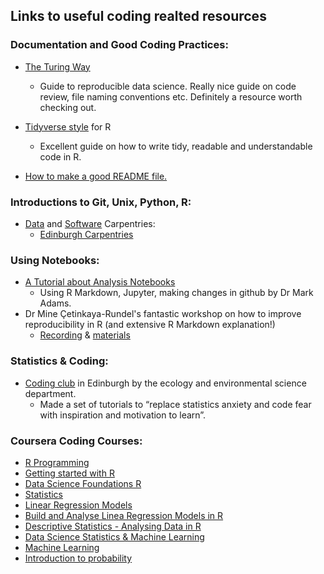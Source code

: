 ## Links to useful coding realted resources

### Documentation and Good Coding Practices:
* [The Turing Way](https://the-turing-way.netlify.app/welcome.html)
  * Guide to reproducible data science. Really nice guide on code review, file naming conventions etc. Definitely a resource worth checking out.
* [Tidyverse style](https://style.tidyverse.org/index.html) for R
  * Excellent guide on how to write tidy, readable and understandable code in R.

* [How to make a good README file.](https://www.makeareadme.com/)

### Introductions to Git, Unix, Python, R:
* [Data](https://datacarpentry.org/lessons/) and [Software](https://software-carpentry.org/lessons/) Carpentries:
  * [Edinburgh Carpentries](https://edcarp.github.io/)
  
### Using Notebooks:
* [A Tutorial about Analysis Notebooks](https://www.youtube.com/watch?v=WQtTrOcsfgk&list=PLfeZoWWKDNZBDJ3KNB1jLmilJo2ts2DMS&index=2&ab_channel=EdinburghMentalHealth)
  * Using R Markdown, Jupyter, making changes in github by Dr Mark Adams.
* Dr Mine Çetinkaya-Rundel's fantastic workshop on how to improve reproducibility in R (and extensive R Markdown explanation!)
  * [Recording](https://www.youtube.com/watch?v=JA-vLsN-sic&feature=youtu.be) & [materials](https://mine-cetinkaya-rundel.github.io/improve-repro-workflow-reproducibilitea-2020/)

### Statistics & Coding:
* [Coding club](https://ourcodingclub.github.io/tutorials.html) in Edinburgh by the ecology and environmental science department.
  * Made a set of tutorials to “replace statistics anxiety and code fear with inspiration and motivation to learn”.


### Coursera Coding Courses:
* [R Programming](https://www.coursera.org/learn/r-programming)
* [Getting started with R](https://www.coursera.org/projects/getting-started-with-r)
* [Data Science Foundations R](https://www.coursera.org/specializations/data-science-foundations-r)
* [Statistics](https://www.coursera.org/specializations/statistics)
* [Linear Regression Models](https://www.coursera.org/learn/linear-regression-model)
* [Build and Analyse Linea Regression Models in R](https://www.coursera.org/projects/build-analyze-linear-regression-model-r)
* [Descriptive Statistics - Analysing Data in R](https://www.coursera.org/projects/descriptive-statistics-analyze-data-r)
* [Data Science Statistics & Machine Learning](https://www.coursera.org/specializations/data-science-statistics-machine-learning)
* [Machine Learning](https://www.coursera.org/learn/machine-learning) 
* [Introduction to probability](https://www.coursera.org/learn/probability-intro)
